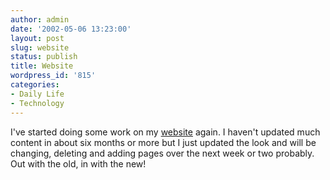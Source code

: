 ```yaml
---
author: admin
date: '2002-05-06 13:23:00'
layout: post
slug: website
status: publish
title: Website
wordpress_id: '815'
categories:
- Daily Life
- Technology
---
```

I've started doing some work on my <a href="http://www.zhangzhung.net">website</a> again. I haven't updated much content in about six months or more but I just updated the look and will be changing, deleting and adding pages over the next week or two probably. Out with the old, in with the new!
